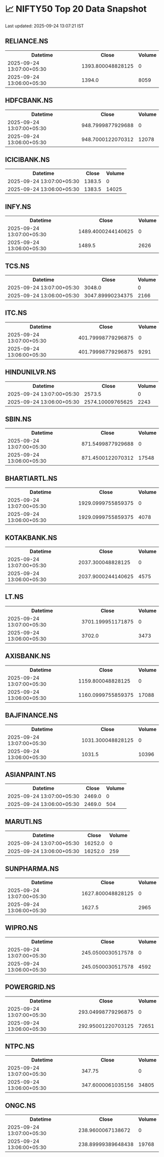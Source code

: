 # 📈 NIFTY50 Top 20 Data Snapshot

Last updated: 2025-09-24 13:07:21 IST

## RELIANCE.NS

<table>
  <tr><th>Datetime</th><th>Close</th><th>Volume</th></tr>
  <tr><td>2025-09-24 13:07:00+05:30</td><td>1393.800048828125</td><td>0</td></tr>
  <tr><td>2025-09-24 13:06:00+05:30</td><td>1394.0</td><td>8059</td></tr>
</table>

## HDFCBANK.NS

<table>
  <tr><th>Datetime</th><th>Close</th><th>Volume</th></tr>
  <tr><td>2025-09-24 13:07:00+05:30</td><td>948.7999877929688</td><td>0</td></tr>
  <tr><td>2025-09-24 13:06:00+05:30</td><td>948.7000122070312</td><td>12078</td></tr>
</table>

## ICICIBANK.NS

<table>
  <tr><th>Datetime</th><th>Close</th><th>Volume</th></tr>
  <tr><td>2025-09-24 13:07:00+05:30</td><td>1383.5</td><td>0</td></tr>
  <tr><td>2025-09-24 13:06:00+05:30</td><td>1383.5</td><td>14025</td></tr>
</table>

## INFY.NS

<table>
  <tr><th>Datetime</th><th>Close</th><th>Volume</th></tr>
  <tr><td>2025-09-24 13:07:00+05:30</td><td>1489.4000244140625</td><td>0</td></tr>
  <tr><td>2025-09-24 13:06:00+05:30</td><td>1489.5</td><td>2626</td></tr>
</table>

## TCS.NS

<table>
  <tr><th>Datetime</th><th>Close</th><th>Volume</th></tr>
  <tr><td>2025-09-24 13:07:00+05:30</td><td>3048.0</td><td>0</td></tr>
  <tr><td>2025-09-24 13:06:00+05:30</td><td>3047.89990234375</td><td>2166</td></tr>
</table>

## ITC.NS

<table>
  <tr><th>Datetime</th><th>Close</th><th>Volume</th></tr>
  <tr><td>2025-09-24 13:07:00+05:30</td><td>401.79998779296875</td><td>0</td></tr>
  <tr><td>2025-09-24 13:06:00+05:30</td><td>401.79998779296875</td><td>9291</td></tr>
</table>

## HINDUNILVR.NS

<table>
  <tr><th>Datetime</th><th>Close</th><th>Volume</th></tr>
  <tr><td>2025-09-24 13:07:00+05:30</td><td>2573.5</td><td>0</td></tr>
  <tr><td>2025-09-24 13:06:00+05:30</td><td>2574.10009765625</td><td>2243</td></tr>
</table>

## SBIN.NS

<table>
  <tr><th>Datetime</th><th>Close</th><th>Volume</th></tr>
  <tr><td>2025-09-24 13:07:00+05:30</td><td>871.5499877929688</td><td>0</td></tr>
  <tr><td>2025-09-24 13:06:00+05:30</td><td>871.4500122070312</td><td>17548</td></tr>
</table>

## BHARTIARTL.NS

<table>
  <tr><th>Datetime</th><th>Close</th><th>Volume</th></tr>
  <tr><td>2025-09-24 13:07:00+05:30</td><td>1929.0999755859375</td><td>0</td></tr>
  <tr><td>2025-09-24 13:06:00+05:30</td><td>1929.0999755859375</td><td>4078</td></tr>
</table>

## KOTAKBANK.NS

<table>
  <tr><th>Datetime</th><th>Close</th><th>Volume</th></tr>
  <tr><td>2025-09-24 13:07:00+05:30</td><td>2037.300048828125</td><td>0</td></tr>
  <tr><td>2025-09-24 13:06:00+05:30</td><td>2037.9000244140625</td><td>4575</td></tr>
</table>

## LT.NS

<table>
  <tr><th>Datetime</th><th>Close</th><th>Volume</th></tr>
  <tr><td>2025-09-24 13:07:00+05:30</td><td>3701.199951171875</td><td>0</td></tr>
  <tr><td>2025-09-24 13:06:00+05:30</td><td>3702.0</td><td>3473</td></tr>
</table>

## AXISBANK.NS

<table>
  <tr><th>Datetime</th><th>Close</th><th>Volume</th></tr>
  <tr><td>2025-09-24 13:07:00+05:30</td><td>1159.800048828125</td><td>0</td></tr>
  <tr><td>2025-09-24 13:06:00+05:30</td><td>1160.0999755859375</td><td>17088</td></tr>
</table>

## BAJFINANCE.NS

<table>
  <tr><th>Datetime</th><th>Close</th><th>Volume</th></tr>
  <tr><td>2025-09-24 13:07:00+05:30</td><td>1031.300048828125</td><td>0</td></tr>
  <tr><td>2025-09-24 13:06:00+05:30</td><td>1031.5</td><td>10396</td></tr>
</table>

## ASIANPAINT.NS

<table>
  <tr><th>Datetime</th><th>Close</th><th>Volume</th></tr>
  <tr><td>2025-09-24 13:07:00+05:30</td><td>2469.0</td><td>0</td></tr>
  <tr><td>2025-09-24 13:06:00+05:30</td><td>2469.0</td><td>504</td></tr>
</table>

## MARUTI.NS

<table>
  <tr><th>Datetime</th><th>Close</th><th>Volume</th></tr>
  <tr><td>2025-09-24 13:07:00+05:30</td><td>16252.0</td><td>0</td></tr>
  <tr><td>2025-09-24 13:06:00+05:30</td><td>16252.0</td><td>259</td></tr>
</table>

## SUNPHARMA.NS

<table>
  <tr><th>Datetime</th><th>Close</th><th>Volume</th></tr>
  <tr><td>2025-09-24 13:07:00+05:30</td><td>1627.800048828125</td><td>0</td></tr>
  <tr><td>2025-09-24 13:06:00+05:30</td><td>1627.5</td><td>2965</td></tr>
</table>

## WIPRO.NS

<table>
  <tr><th>Datetime</th><th>Close</th><th>Volume</th></tr>
  <tr><td>2025-09-24 13:07:00+05:30</td><td>245.0500030517578</td><td>0</td></tr>
  <tr><td>2025-09-24 13:06:00+05:30</td><td>245.0500030517578</td><td>4592</td></tr>
</table>

## POWERGRID.NS

<table>
  <tr><th>Datetime</th><th>Close</th><th>Volume</th></tr>
  <tr><td>2025-09-24 13:07:00+05:30</td><td>293.04998779296875</td><td>0</td></tr>
  <tr><td>2025-09-24 13:06:00+05:30</td><td>292.95001220703125</td><td>72651</td></tr>
</table>

## NTPC.NS

<table>
  <tr><th>Datetime</th><th>Close</th><th>Volume</th></tr>
  <tr><td>2025-09-24 13:07:00+05:30</td><td>347.75</td><td>0</td></tr>
  <tr><td>2025-09-24 13:06:00+05:30</td><td>347.6000061035156</td><td>34805</td></tr>
</table>

## ONGC.NS

<table>
  <tr><th>Datetime</th><th>Close</th><th>Volume</th></tr>
  <tr><td>2025-09-24 13:07:00+05:30</td><td>238.9600067138672</td><td>0</td></tr>
  <tr><td>2025-09-24 13:06:00+05:30</td><td>238.89999389648438</td><td>19768</td></tr>
</table>

